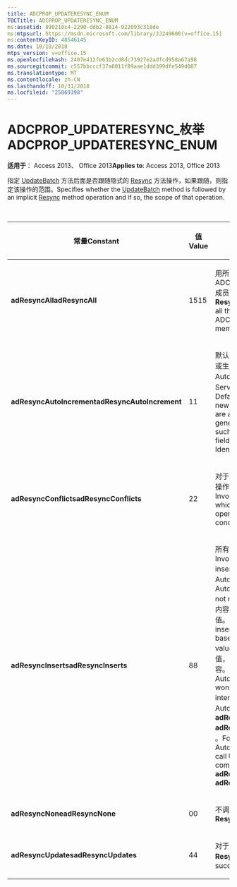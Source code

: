 ```yaml
---
title: ADCPROP_UPDATERESYNC_ENUM
TOCTitle: ADCPROP_UPDATERESYNC_ENUM
ms:assetid: 890210c4-2290-ddb2-8814-022093c318de
ms:mtpsurl: https://msdn.microsoft.com/library/JJ249600(v=office.15)
ms:contentKeyID: 48546145
ms.date: 10/18/2018
mtps_version: v=office.15
ms.openlocfilehash: 2407e412fe63b2cd8dc73927e2adfcd958a67a98
ms.sourcegitcommit: c557bbcccf37a6011f89aae1ddd399dfe549d087
ms.translationtype: MT
ms.contentlocale: zh-CN
ms.lasthandoff: 10/31/2018
ms.locfileid: "25869398"
---
```

# <a name="adcpropupdateresyncenum"></a><span data-ttu-id="428bf-102">ADCPROP\_UPDATERESYNC\_枚举</span><span class="sxs-lookup"><span data-stu-id="428bf-102">ADCPROP\_UPDATERESYNC\_ENUM</span></span>

<span data-ttu-id="428bf-103">**适用于**： Access 2013、 Office 2013</span><span class="sxs-lookup"><span data-stu-id="428bf-103">**Applies to**: Access 2013, Office 2013</span></span>

<span data-ttu-id="428bf-104">指定 [UpdateBatch](updatebatch-method-ado.md) 方法后面是否跟随隐式的 [Resync](resync-method-ado.md) 方法操作，如果跟随，则指定该操作的范围。</span><span class="sxs-lookup"><span data-stu-id="428bf-104">Specifies whether the [UpdateBatch](updatebatch-method-ado.md) method is followed by an implicit [Resync](resync-method-ado.md) method operation and if so, the scope of that operation.</span></span>

<br/>

<table>
<colgroup>
<col style="width: 33%" />
<col style="width: 33%" />
<col style="width: 33%" />
</colgroup>
<thead>
<tr class="header">
<th><p><span data-ttu-id="428bf-105">常量</span><span class="sxs-lookup"><span data-stu-id="428bf-105">Constant</span></span></p></th>
<th><p><span data-ttu-id="428bf-106">值</span><span class="sxs-lookup"><span data-stu-id="428bf-106">Value</span></span></p></th>
<th><p><span data-ttu-id="428bf-107">说明</span><span class="sxs-lookup"><span data-stu-id="428bf-107">Description</span></span></p></th>
</tr>
</thead>
<tbody>
<tr class="odd">
<td><p><span data-ttu-id="428bf-108"><strong>adResyncAll</strong></span><span class="sxs-lookup"><span data-stu-id="428bf-108"><strong>adResyncAll</strong></span></span></p></td>
<td><p><span data-ttu-id="428bf-109">15</span><span class="sxs-lookup"><span data-stu-id="428bf-109">15</span></span></p></td>
<td><p><span data-ttu-id="428bf-110">用所有其他 ADCPROP_UPDATERESYNC_ENUM 成员的组合值调用 <strong>Resync</strong>。</span><span class="sxs-lookup"><span data-stu-id="428bf-110">Invokes <strong>Resync</strong> with the combined value of all the other ADCPROP_UPDATERESYNC_ENUM members.</span></span></p></td>
</tr>
<tr class="even">
<td><p><span data-ttu-id="428bf-111"><strong>adResyncAutoIncrement</strong></span><span class="sxs-lookup"><span data-stu-id="428bf-111"><strong>adResyncAutoIncrement</strong></span></span></p></td>
<td><p><span data-ttu-id="428bf-112">1</span><span class="sxs-lookup"><span data-stu-id="428bf-112">1</span></span></p></td>
<td><p><span data-ttu-id="428bf-p101">默认值。尝试检索由数据源自动递增或生成的列（如 Microsoft Jet AutoNumber 字段或 Microsoft SQL Server Identity 列）的新标识值。</span><span class="sxs-lookup"><span data-stu-id="428bf-p101">Default. Attempts to retrieve the new identity value for columns that are automatically incremented or generated by the data source, such as Microsoft Jet AutoNumber fields or Microsoft SQL Server Identity columns.</span></span></p></td>
</tr>
<tr class="odd">
<td><p><span data-ttu-id="428bf-115"><strong>adResyncConflicts</strong></span><span class="sxs-lookup"><span data-stu-id="428bf-115"><strong>adResyncConflicts</strong></span></span></p></td>
<td><p><span data-ttu-id="428bf-116">2</span><span class="sxs-lookup"><span data-stu-id="428bf-116">2</span></span></p></td>
<td><p><span data-ttu-id="428bf-117">对于由于并发冲突而导致更新或删除操作失败的所有行，调用 <strong>Resync</strong>。</span><span class="sxs-lookup"><span data-stu-id="428bf-117">Invokes <strong>Resync</strong> for all rows in which the update or delete operation failed because of a concurrency conflict.</span></span></p></td>
</tr>
<tr class="even">
<td><p><span data-ttu-id="428bf-118"><strong>adResyncInserts</strong></span><span class="sxs-lookup"><span data-stu-id="428bf-118"><strong>adResyncInserts</strong></span></span></p></td>
<td><p><span data-ttu-id="428bf-119">8</span><span class="sxs-lookup"><span data-stu-id="428bf-119">8</span></span></p></td>
<td><p><span data-ttu-id="428bf-120">所有成功插入行中调用<strong>Resync</strong> 。</span><span class="sxs-lookup"><span data-stu-id="428bf-120">Invokes <strong>Resync</strong> for all successfully inserted rows.</span></span> <span data-ttu-id="428bf-121">但是，不重新同步 AutoIncrement 列的值。</span><span class="sxs-lookup"><span data-stu-id="428bf-121">However, AutoIncrement column values are not resynchronized.</span></span> <span data-ttu-id="428bf-122">而是新插入行的内容是重新同步基于现有主关键字的值。</span><span class="sxs-lookup"><span data-stu-id="428bf-122">Instead, the contents of newly inserted rows are resynchronized based on the existing primary key value.</span></span> <span data-ttu-id="428bf-123">如果为主键为一个自动增量值，则<strong>Resync</strong>不会检索目标行的内容。</span><span class="sxs-lookup"><span data-stu-id="428bf-123">If the primary key is an AutoIncrement value, <strong>Resync</strong> won't retrieve the contents of the intended row.</span></span> <span data-ttu-id="428bf-124">有关自动递增 AutoIncrement 主键值，与组合的值<strong>adResyncAutoIncrement</strong> + <strong>adResyncInserts</strong>调用<strong>UpdateBatch</strong> 。</span><span class="sxs-lookup"><span data-stu-id="428bf-124">For automatically incrementing AutoIncrement primary key values, call <strong>UpdateBatch</strong> with the combined value <strong>adResyncAutoIncrement</strong> + <strong>adResyncInserts</strong>.</span></span></p></td>
</tr>
<tr class="odd">
<td><p><span data-ttu-id="428bf-125"><strong>adResyncNone</strong></span><span class="sxs-lookup"><span data-stu-id="428bf-125"><strong>adResyncNone</strong></span></span></p></td>
<td><p><span data-ttu-id="428bf-126">0</span><span class="sxs-lookup"><span data-stu-id="428bf-126">0</span></span></p></td>
<td><p><span data-ttu-id="428bf-127">不调用 <strong>Resync</strong>。</span><span class="sxs-lookup"><span data-stu-id="428bf-127">Does not invoke <strong>Resync</strong>.</span></span></p></td>
</tr>
<tr class="even">
<td><p><span data-ttu-id="428bf-128"><strong>adResyncUpdates</strong></span><span class="sxs-lookup"><span data-stu-id="428bf-128"><strong>adResyncUpdates</strong></span></span></p></td>
<td><p><span data-ttu-id="428bf-129">4</span><span class="sxs-lookup"><span data-stu-id="428bf-129">4</span></span></p></td>
<td><p><span data-ttu-id="428bf-130">对于所有已成功更新的行调用 <strong>Resync</strong>。</span><span class="sxs-lookup"><span data-stu-id="428bf-130">Invokes <strong>Resync</strong> for all successfully updated rows.</span></span></p></td>
</tr>
</tbody>
</table>

